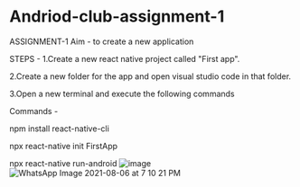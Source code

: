 # Andriod-club-assignment-1
ASSIGNMENT-1 Aim - to create a new application

STEPS - 1.Create a new react native project called "First app".

2.Create a new folder for the app and open visual studio code in that folder.

3.Open a new terminal and execute the following commands

Commands -

npm install react-native-cli

npx react-native init FirstApp

npx react-native run-android
![image](https://user-images.githubusercontent.com/62475999/128519047-ae22f448-9996-44ca-91ba-9d245704ce73.png)
![WhatsApp Image 2021-08-06 at 7 10 21 PM](https://user-images.githubusercontent.com/62475999/128519267-3f4fac01-6c64-45e0-af17-ef1228fbbcd7.jpeg)
